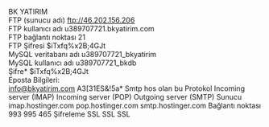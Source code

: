 BK YATIRIM			
FTP (sunucu adı)	ftp://46.202.156.206		
FTP kullanıcı adı	u389707721.bkyatirim.com		
FTP bağlantı noktası	21		
FTP Şifresi	$iTxfq%x2B;4GJt		
MySQL veritabanı adı	u389707721_bkyatirim		
MySQL kullanıcı adı	u389707721_bkdb		
Şifre*	$iTxfq%x2B;4GJt		
Eposta Bilgileri:			
info@bkyatirim.com	A3[31ES&!5a*		Smtp hos olan bu
Protokol	Incoming server (IMAP)	Incoming server (POP)	Outgoing server (SMTP)
Sunucu	imap.hostinger.com	pop.hostinger.com	smtp.hostinger.com
Bağlantı noktası	993	995	465
Şifreleme	SSL	SSL	SSL